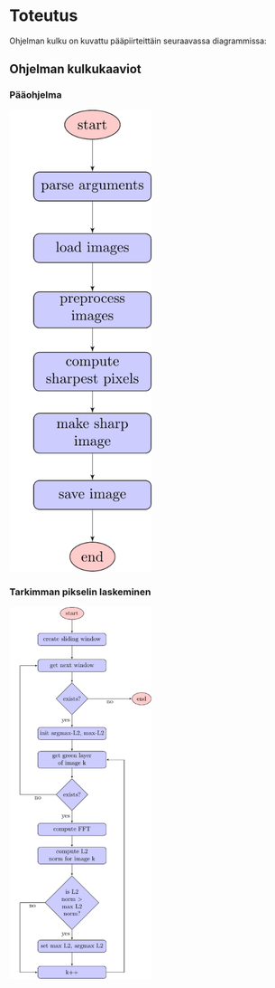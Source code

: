 # Toteutus

Ohjelman kulku on kuvattu pääpiirteittäin seuraavassa diagrammissa:

## Ohjelman kulkukaaviot

### Pääohjelma

<img src="./diagrams/main.png" alt="Main program" width="50%"/>

### Tarkimman pikselin laskeminen

<img src="./diagrams/sharpest.png" alt="Compute sharpest pixels" width="50%"/>
